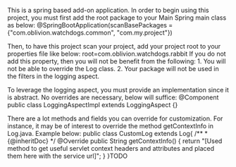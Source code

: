 This is a spring based add-on application.
In order to begin using this project, you must first add the root package to your Main Spring main class as below:
	@SpringBootApplication(scanBasePackages = {"com.oblivion.watchdogs.common", "com.my.project"})

Then, to have this project scan your project, add your project root to your properties file like below:
	root=com.oblivion.watchdogs.rabbit
If you do not add this property, then you will not be benefit from the following:
	1. You will not be able to override the Log class.
	2. Your package will not be used in the filters in the logging aspect.

To leverage the logging aspect, you must provide an implementation since it is abstract. No overrides are necessary, below will suffice:
	@Component
	public class LoggingAspectImpl extends LoggingAspect {}

There are a lot methods and fields you can override for customization.
For instance, it may be of interest to override the method getContextInfo in Log.java. Example below:
	public class CustomLog extends Log{
		/**
		 * {@inheritDoc}
		 */
		@Override
		public String getContextInfo() {
			return "[Used method to get useful servlet context headers and attributes and placed them here with the service url]";
		}
	}TODO